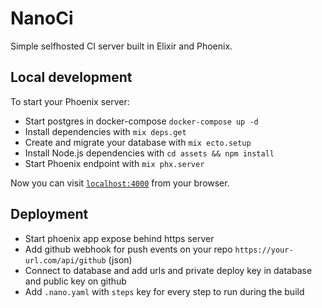 # NanoCi

Simple selfhosted CI server built in Elixir and Phoenix.

## Local development
To start your Phoenix server:

  * Start postgres in docker-compose `docker-compose up -d`
  * Install dependencies with `mix deps.get`
  * Create and migrate your database with `mix ecto.setup`
  * Install Node.js dependencies with `cd assets && npm install`
  * Start Phoenix endpoint with `mix phx.server`

Now you can visit [`localhost:4000`](http://localhost:4000) from your browser.

## Deployment

 * Start phoenix app expose behind https server
 * Add github webhook for push events on your repo `https://your-url.com/api/github` (json)
 * Connect to database and add urls and private deploy key in database and public key on github
 * Add `.nano.yaml` with `steps` key for every step to run during the build
